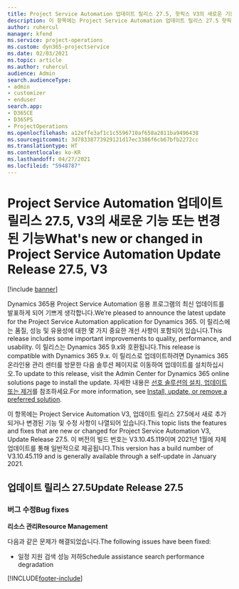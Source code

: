 ```yaml
---
title: Project Service Automation 업데이트 릴리스 27.5, 핫픽스 V3의 새로운 기능 또는 변경된 기능
description: 이 항목에는 Project Service Automation 업데이트 릴리스 27.5 핫픽스, V3에서 사용할 수 있는 기능 및 수정 사항이 나열되어 있습니다.
author: ruhercul
manager: kfend
ms.service: project-operations
ms.custom: dyn365-projectservice
ms.date: 02/03/2021
ms.topic: article
ms.author: ruhercul
audience: Admin
search.audienceType:
- admin
- customizer
- enduser
search.app:
- D365CE
- D365PS
- ProjectOperations
ms.openlocfilehash: a12effe3af1c1c5596710af658a2811ba9496438
ms.sourcegitcommit: 3d78338773929121d17ec3386f6cb67bfb2272cc
ms.translationtype: HT
ms.contentlocale: ko-KR
ms.lasthandoff: 04/27/2021
ms.locfileid: "5948787"
---
```

# <a name="whats-new-or-changed-in-project-service-automation-update-release-275-v3"></a><span data-ttu-id="868c8-103">Project Service Automation 업데이트 릴리스 27.5, V3의 새로운 기능 또는 변경된 기능</span><span class="sxs-lookup"><span data-stu-id="868c8-103">What's new or changed in Project Service Automation Update Release 27.5, V3</span></span>

[!include [banner](../includes/psa-now-project-operations.md)]

<span data-ttu-id="868c8-104">Dynamics 365용 Project Service Automation 응용 프로그램의 최신 업데이트를 발표하게 되어 기쁘게 생각합니다.</span><span class="sxs-lookup"><span data-stu-id="868c8-104">We’re pleased to announce the latest update for the Project Service Automation application for Dynamics 365.</span></span> <span data-ttu-id="868c8-105">이 릴리스에는 품질, 성능 및 유용성에 대한 몇 가지 중요한 개선 사항이 포함되어 있습니다.</span><span class="sxs-lookup"><span data-stu-id="868c8-105">This release includes some important improvements to quality, performance, and usability.</span></span> <span data-ttu-id="868c8-106">이 릴리스는 Dynamics 365 9.x와 호환됩니다.</span><span class="sxs-lookup"><span data-stu-id="868c8-106">This release is compatible with Dynamics 365 9.x.</span></span> <span data-ttu-id="868c8-107">이 릴리스로 업데이트하려면 Dynamics 365 온라인용 관리 센터를 방문한 다음 솔루션 페이지로 이동하여 업데이트를 설치하십시오.</span><span class="sxs-lookup"><span data-stu-id="868c8-107">To update to this release, visit the Admin Center for Dynamics 365 online solutions page to install the update.</span></span> <span data-ttu-id="868c8-108">자세한 내용은 [선호 솔루션의 설치, 업데이트 또는 제거](/power-platform/admin/install-remove-preferred-solution)를 참조하세요.</span><span class="sxs-lookup"><span data-stu-id="868c8-108">For more information, see [Install, update, or remove a preferred solution](/power-platform/admin/install-remove-preferred-solution).</span></span>

<span data-ttu-id="868c8-109">이 항목에는 Project Service Automation V3, 업데이트 릴리스 27.5에서 새로 추가되거나 변경된 기능 및 수정 사항이 나열되어 있습니다.</span><span class="sxs-lookup"><span data-stu-id="868c8-109">This topic lists the features and fixes that are new or changed for Project Service Automation V3, Update Release 27.5.</span></span> <span data-ttu-id="868c8-110">이 버전의 빌드 번호는 V3.10.45.119이며 2021년 1월에 자체 업데이트를 통해 일반적으로 제공됩니다.</span><span class="sxs-lookup"><span data-stu-id="868c8-110">This version has a build number of V3.10.45.119 and is generally available through a self-update in January 2021.</span></span>

## <a name="update-release-275"></a><span data-ttu-id="868c8-111">업데이트 릴리스 27.5</span><span class="sxs-lookup"><span data-stu-id="868c8-111">Update Release 27.5</span></span>

### <a name="bug-fixes"></a><span data-ttu-id="868c8-112">버그 수정</span><span class="sxs-lookup"><span data-stu-id="868c8-112">Bug fixes</span></span>


<span data-ttu-id="868c8-113">**리소스 관리**</span><span class="sxs-lookup"><span data-stu-id="868c8-113">**Resource Management**</span></span>

<span data-ttu-id="868c8-114">다음과 같은 문제가 해결되었습니다.</span><span class="sxs-lookup"><span data-stu-id="868c8-114">The following issues have been fixed:</span></span>

- <span data-ttu-id="868c8-115">일정 지원 검색 성능 저하</span><span class="sxs-lookup"><span data-stu-id="868c8-115">Schedule assistance search performance degradation</span></span>


[!INCLUDE[footer-include](../includes/footer-banner.md)]